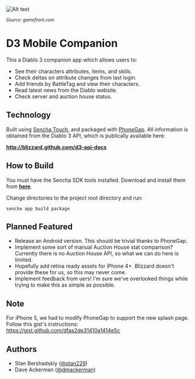 ![Alt text](http://cdn2.gamefront.com/wp-content/uploads/2011/10/diablo3z.jpg?cda6c1)

<sub>*Source: gamefront.com*</sub>

# D3 Mobile Companion
This a Diablo 3 companion app which allows users to:
- See their characters attributes, items, and skills.
- Check deltas on attribute changes from last login.
- Add friends by BattleTag and view their characters.
- Read latest news from the Diablo website.
- Check server and auction house status.

## Technology
Built using [Sencha Touch](http://sencha.com/touch), and packaged with [PhoneGap](http://phonegap.com).
All information is obtained from the Diablo 3 API, which is publically available here:

**http://blizzard.github.com/d3-api-docs**

## How to Build
You must have the Sencha SDK tools installed. Download and install them from [**here**](http://www.sencha.com/products/sdk-tools).

Change directories to the project root directory and run:

`sencha app build package`

## Planned Featured
* Release an Android version. This should be trivial thanks to PhoneGap.
* Implement some sort of manual Auction House stat comparison? Currently there is no Auction House API, so what we can do here is limited.
* Hopefully add retina ready assets for iPhone 4+. Blizzard doesn't provide these for us, so this may never come.
* Implement feedback from uers! I'm sure we've overlooked things while trying to make this as simple as possible.

## Note
For iPhone 5, we had to modify PhoneGap to support the new splash page.
Follow this gist's instructions:
https://gist.github.com/dfaa2de31410a1414e5c

## Authors
- Stan Bershadskiy ([@stan229](http://twitter.com/stan229))
- Dave Ackerman ([@dmackerman](http://twitter.com/dmackerman))